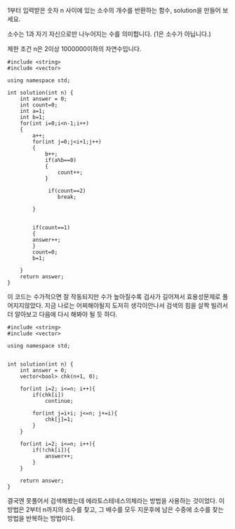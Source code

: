 1부터 입력받은 숫자 n 사이에 있는 소수의 개수를 반환하는 함수, solution을 만들어 보세요.

소수는 1과 자기 자신으로만 나누어지는 수를 의미합니다.
(1은 소수가 아닙니다.)

제한 조건
n은 2이상 1000000이하의 자연수입니다.

```
#include <string>
#include <vector>

using namespace std;

int solution(int n) {
    int answer = 0;
    int count=0;
    int a=1;
    int b=1;
    for(int i=0;i<n-1;i++)
    {
        a++;
        for(int j=0;j<i+1;j++)
        {
            b++;
            if(a%b==0)
            {
                count++;  
            }
          
             if(count==2)
                break;
            
        }
       
        
        if(count==1)
        {
        answer++;
        }
        count=0;
        b=1;
      
    }
    return answer;
}
```

이 코드는 수가적으면 잘 작동되지만 수가 높아질수록 검사가 길어져서 효용성문제로 풀어지지않았다. 지금 나로는 어찌해야될지 도저히 생각이안나서 검색의 힘을 살짝 빌려서 더 알아보고 다음에 다시 해봐야 될 듯 하다.

```
#include <string>
#include <vector>

using namespace std;


int solution(int n) {
    int answer = 0;
    vector<bool> chk(n+1, 0);
  
    for(int i=2; i<=n; i++){
        if(chk[i])
            continue;
        
        for(int j=i+i; j<=n; j+=i){
            chk[j]=1;
        }
    }
    
    for(int i=2; i<=n; i++){
        if(!chk[i]){
            answer++;
        }
    }
    
    return answer;
}
```

결국엔 못풀어서 검색해봤는데 에라토스테네스의체라는 방법을 사용하는 것이었다. 이 방법은 2부터 n까지의 소수를 찾고, 그 배수를 모두 지운후에 남은 수중에 소수를 찾는방법을 반복하는 방법이다.